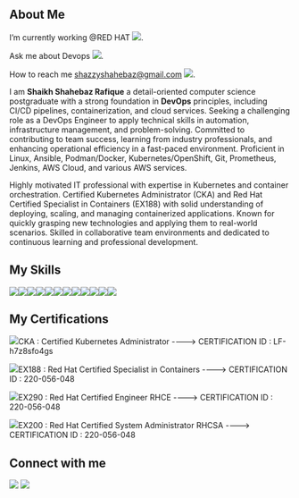 ## About Me

I’m currently working @RED HAT <img src="https://img.icons8.com/?size=25&id=17847&format=png&color=000000">.

Ask me about Devops <img src="https://img.icons8.com/?size=25&id=S1v6I2Bqs1Zq&format=png&color=000000">.

How to reach me shazzyshahebaz@gmail.com <img src="https://img.icons8.com/?size=25&id=P7UIlhbpWzZm&format=png&color=000000">. 

I am **Shaikh Shahebaz Rafique** a detail-oriented computer science postgraduate with a strong foundation in **DevOps** principles, including CI/CD pipelines, containerization, and cloud services. Seeking a challenging role as a DevOps Engineer to apply technical skills in automation, infrastructure management, and problem-solving. Committed to contributing to team success, learning from industry professionals, and enhancing operational efficiency in a fast-paced environment. Proficient in Linux, Ansible, Podman/Docker, Kubernetes/OpenShift, Git, Prometheus, Jenkins, AWS Cloud, and various AWS services.

Highly motivated IT professional with expertise in Kubernetes and container orchestration. Certified Kubernetes Administrator (CKA) and Red Hat Certified Specialist in Containers (EX188) with solid understanding of deploying, scaling, and managing containerized applications. Known for quickly grasping new technologies and applying them to real-world scenarios. Skilled in collaborative team environments and dedicated to continuous learning and professional development.

## My Skills
<img src="https://img.icons8.com/?size=50&id=17842&format=png&color=000000"><img src="https://img.icons8.com/?size=50&id=iGCCE2iEmh2u&format=png&color=000000"><img src="https://img.icons8.com/?size=50&id=cdYUlRaag9G9&format=png&color=000000"><img src="https://img.icons8.com/?size=50&id=cvzmaEA4kC0o&format=png&color=000000"><img src="https://img.icons8.com/?size=50&id=33039&format=png&color=000000"><img src="https://img.icons8.com/?size=50&id=kEkT1u7zTDk5&format=png&color=000000"><img src="https://img.icons8.com/?size=50&id=39292&format=png&color=000000"><img src="https://img.icons8.com/?size=50&id=NrcKwdmlOBfE&format=png&color=000000"><img src="https://img.icons8.com/?size=50&id=9uVrNMu3Zx1K&format=png&color=000000"><img src="https://img.icons8.com/?size=50&id=62856&format=png&color=000000"><img src="https://img.icons8.com/?size=50&id=20906&format=png&color=000000"><img src="https://img.icons8.com/?size=50&id=34886&format=png&color=000000">

## My Certifications

<img src="https://img.icons8.com/?size=25&id=cvzmaEA4kC0o&format=png&color=000000">CKA   : Certified Kubernetes Administrator             ----> CERTIFICATION ID : LF-h7z8sfo4gs

<img src="https://img.icons8.com/?size=25&id=cdYUlRaag9G9&format=png&color=000000">EX188 : Red Hat Certified Specialist in Containers     ----> CERTIFICATION ID : 220-056-048

<img src="https://img.icons8.com/?size=25&id=iGCCE2iEmh2u&format=png&color=000000">EX290 : Red Hat Certified Engineer RHCE                ----> CERTIFICATION ID : 220-056-048

<img src="https://img.icons8.com/?size=25&id=17842&format=png&color=000000">EX200 : Red Hat Certified System Administrator RHCSA   ----> CERTIFICATION ID : 220-056-048

## Connect with me

<a href="https://www.linkedin.com/in/shahebaz-shaikh-59851b80" target="_blank"><img src="https://img.icons8.com/?size=50&id=13930&format=png&color=000000"></a>
<a href="https://github.com/Shahebs" target="_blank"><img src="https://img.icons8.com/?size=50&id=62856&format=png&color=000000"></a>
 

